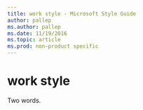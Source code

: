 ```yaml
---
title: work style - Microsoft Style Guide
author: pallep
ms.author: pallep
ms.date: 11/19/2016
ms.topic: article
ms.prod: non-product specific
---
```


# work style

Two words.
